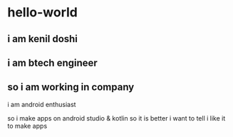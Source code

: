 # hello-world

i am kenil doshi
---
i am btech engineer
---
so i am working in company
------
i am android enthusiast

so i make apps on android studio & kotlin so it is better i want to tell i like it to make apps
